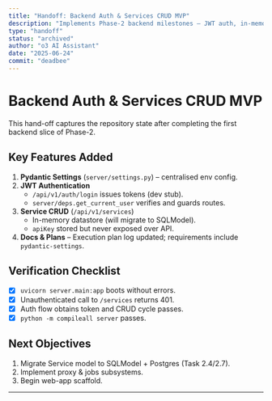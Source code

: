 ```yaml
---
title: "Handoff: Backend Auth & Services CRUD MVP"
description: "Implements Phase-2 backend milestones – JWT auth, in-memory service CRUD, settings loader."
type: "handoff"
status: "archived"
author: "o3 AI Assistant"
date: "2025-06-24"
commit: "deadbee"
---
```


# Backend Auth & Services CRUD MVP

This hand-off captures the repository state after completing the first backend slice of Phase-2.

## Key Features Added
1. **Pydantic Settings** (`server/settings.py`) – centralised env config.
2. **JWT Authentication**
   * `/api/v1/auth/login` issues tokens (dev stub).
   * `server/deps.get_current_user` verifies and guards routes.
3. **Service CRUD** (`/api/v1/services`)
   * In-memory datastore (will migrate to SQLModel).
   * `apiKey` stored but never exposed over API.
4. **Docs & Plans** – Execution plan log updated; requirements include `pydantic-settings`.

## Verification Checklist
- [x] `uvicorn server.main:app` boots without errors.
- [x] Unauthenticated call to `/services` returns 401.
- [x] Auth flow obtains token and CRUD cycle passes.
- [x] `python -m compileall server` passes.

## Next Objectives
1. Migrate Service model to SQLModel + Postgres (Task 2.4/2.7).
2. Implement proxy & jobs subsystems.
3. Begin web-app scaffold.

--- 